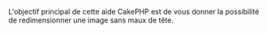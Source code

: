 L'objectif principal de cette aide CakePHP est de vous donner la possibilité de redimensionner une image sans maux de tête.
